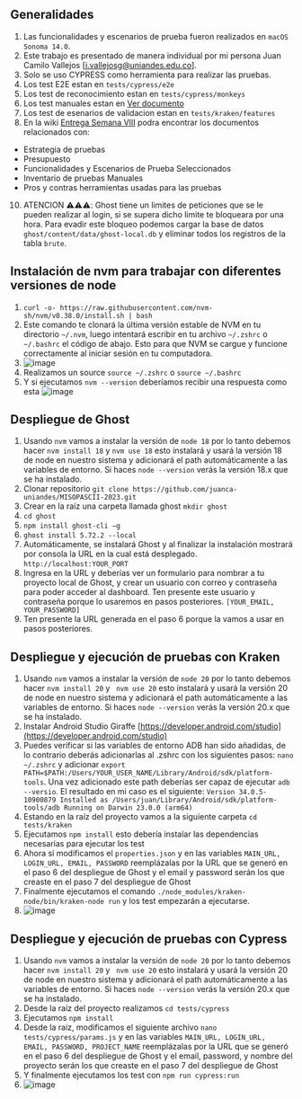 ## Generalidades 
1. Las funcionalidades y escenarios de prueba fueron realizados en `macOS Sonoma 14.0`.
2. Este trabajo es presentado de manera individual por mi persona Juan Camilo Vallejos [j.vallejosg@uniandes.edu.co].
3. Solo se uso CYPRESS como herramienta para realizar las pruebas.
4. Los test E2E estan en ```tests/cypress/e2e```
5. Los test de reconocimiento estan en ```tests/cypress/monkeys```
6. Los test manuales estan en [Ver documento](https://uniandes-my.sharepoint.com/:x:/g/personal/j_vallejosg_uniandes_edu_co/ETzl8ema-zlMjspZMEOIZkkB7ek9fSfUI5xbqmL8p0TNsA?e=62jClT)
7. Los test de esenarios de validacion estan en ```tests/kraken/features```
8. En la wiki [Entrega Semana VIII](https://github.com/juanca-uniandes/MISOPASCII-2023/wiki) podra encontrar los documentos relacionados con:
- Estrategia de pruebas
- Presupuesto
- Funcionalidades y Escenarios de Prueba Seleccionados
- Inventario de pruebas Manuales
- Pros y contras herramientas usadas para las pruebas
10. ATENCION ⚠️⚠️⚠️: Ghost tiene un limites de peticiones que se le pueden realizar al login, si se supera dicho limite te bloqueara por una hora. Para evadir este bloqueo podemos cargar la base de datos ```ghost/content/data/ghost-local.db``` y eliminar todos los registros de la tabla ```brute```.
   
## Instalación de nvm para trabajar con diferentes versiones de node
1. `curl -o- https://raw.githubusercontent.com/nvm-sh/nvm/v0.38.0/install.sh | bash`
2. Este comando te clonará la última versión estable de NVM en tu directorio `~/.nvm`, luego intentará escribir en tu archivo `~/.zshrc` o `~/.bashrc` el código de abajo. Esto para que NVM se cargue y funcione correctamente al iniciar sesión en tu computadora.
3. ![image](https://github.com/juanca-uniandes/MISOPASCII-2023/assets/142238841/df39c553-55e5-4db6-b691-7d2df5a9d769)
4. Realizamos un source `source ~/.zshrc` o `source ~/.bashrc`
5. Y si ejecutamos `nvm --version` deberíamos recibir una respuesta como esta
![image](https://github.com/juanca-uniandes/MISOPASCII-2023/assets/142238841/72b8d885-19ab-48dc-9ddc-b5ac1e8be9ea)

## Despliegue de Ghost
1. Usando `nvm` vamos a instalar la versión de `node 18` por lo tanto debemos hacer `nvm install 18` y `nvm use 18` esto instalará y usará la versión 18 de node en nuestro sistema y adicionará el path automáticamente a las variables de entorno. Si haces `node --version` verás la versión 18.x que se ha instalado. 
2. Clonar repositorio `git clone https://github.com/juanca-uniandes/MISOPASCII-2023.git`
3. Crear en la raíz una carpeta llamada ghost `mkdir ghost`
4. `cd ghost`
5. `npm install ghost-cli –g`
6. `ghost install 5.72.2 --local`
7. Automáticamente, se instalará Ghost y al finalizar la instalación mostrará por consola la URL en la cual está desplegado. `http://localhost:YOUR_PORT`
8. Ingresa en la URL y deberías ver un formulario para nombrar a tu proyecto local de Ghost, y crear un usuario con correo y contraseña para poder acceder al dashboard. Ten presente este usuario y contraseña porque lo usaremos en pasos posteriores. `[YOUR_EMAIL, YOUR_PASSWORD]`
9. Ten presente la URL generada en el paso 6 porque la vamos a usar en pasos posteriores.

## Despliegue y ejecución de pruebas con Kraken
1. Usando `nvm` vamos a instalar la versión de `node 20` por lo tanto debemos hacer `nvm install 20` y ` nvm use 20` esto instalará y usará la versión 20 de node en nuestro sistema y adicionará el path automáticamente a las variables de entorno. Si haces `node --version` verás la versión 20.x que se ha instalado.
2. Instalar Android Studio Giraffe [https://developer.android.com/studio](https://developer.android.com/studio)
3. Puedes verificar si las variables de entorno ADB han sido añadidas, de lo contrario deberás adicionarlas al .zshrc con los siguientes pasos: `nano ~/.zshrc` y adicionar `export PATH=$PATH:/Users/YOUR_USER_NAME/Library/Android/sdk/platform-tools`. Una vez adicionado este path deberías ser capaz de ejecutar `adb --versio`. El resultado en mi caso es el siguiente: `Version 34.0.5-10900879
   Installed as /Users/juan/Library/Android/sdk/platform-tools/adb
   Running on Darwin 23.0.0 (arm64)`
4. Estando en la raíz del proyecto vamos a la siguiente carpeta `cd tests/kraken`
5. Ejecutamos `npm install` esto debería instalar las dependencias necesarias para ejecutar los test
6. Ahora sí modificamos el `properties.json` y en las variables `MAIN_URL, LOGIN_URL, EMAIL, PASSWORD` reemplázalas por la URL que se generó en el paso 6 del despliegue de Ghost y el email y password serán los que creaste en el paso 7 del despliegue de Ghost
7. Finalmente ejecutamos el comando `./node_modules/kraken-node/bin/kraken-node run` y los test empezarán a ejecutarse.
8. ![image](https://github.com/juanca-uniandes/MISOPASCII-2023/assets/142238841/9c146531-5635-4656-9b17-0fad3a96ed76)

## Despliegue y ejecución de pruebas con Cypress
1. Usando `nvm` vamos a instalar la versión de `node 20` por lo tanto debemos hacer `nvm install 20` y ` nvm use 20` esto instalará y usará la versión 20 de node en nuestro sistema y adicionará el path automáticamente a las variables de entorno. Si haces `node --version` verás la versión 20.x que se ha instalado.
2. Desde la raíz del proyecto realizamos `cd tests/cypress`
3. Ejecutamos `npm install`
4. Desde la raiz, modificamos el siguiente archivo `nano tests/cypress/params.js` y en las variables `MAIN_URL, LOGIN_URL, EMAIL, PASSWORD, PROJECT_NAME` reemplázalas por la URL que se generó en el paso 6 del despliegue de Ghost y el email, password, y nombre del proyecto serán los que creaste en el paso 7 del despliegue de Ghost
5. Y finalmente ejecutamos los test con `npm run cypress:run`
6. ![image](https://github.com/juanca-uniandes/MISOPASCII-2023/assets/142238841/1df9f142-1aed-4408-a6fa-2750ecb0bcb3)



